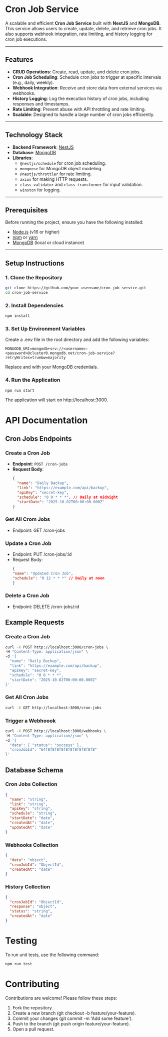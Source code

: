 # Cron Job Service

A scalable and efficient **Cron Job Service** built with **NestJS** and **MongoDB**. This service allows users to create, update, delete, and retrieve cron jobs. It also supports webhook integration, rate limiting, and history logging for cron job executions.

---

## Features

- **CRUD Operations**: Create, read, update, and delete cron jobs.
- **Cron Job Scheduling**: Schedule cron jobs to trigger at specific intervals (e.g., daily, weekly).
- **Webhook Integration**: Receive and store data from external services via webhooks.
- **History Logging**: Log the execution history of cron jobs, including responses and timestamps.
- **Rate Limiting**: Prevent abuse with API throttling and rate limiting.
- **Scalable**: Designed to handle a large number of cron jobs efficiently.

---

## Technology Stack

- **Backend Framework**: [NestJS](https://nestjs.com/)
- **Database**: [MongoDB](https://www.mongodb.com/)
- **Libraries**:
  - `@nestjs/schedule` for cron job scheduling.
  - `mongoose` for MongoDB object modeling.
  - `@nestjs/throttler` for rate limiting.
  - `axios` for making HTTP requests.
  - `class-validator` and `class-transformer` for input validation.
  - `winston` for logging.

---

## Prerequisites

Before running the project, ensure you have the following installed:

- [Node.js](https://nodejs.org/) (v16 or higher)
- [npm](https://www.npmjs.com/) or [yarn](https://yarnpkg.com/)
- [MongoDB](https://www.mongodb.com/) (local or cloud instance)

---

## Setup Instructions

### 1. Clone the Repository

```bash
git clone https://github.com/your-username/cron-job-service.git
cd cron-job-service

```
### 2. Install Dependencies

```bash
npm install
```

### 3. Set Up Environment Variables

Create a .env file in the root directory and add the following variables:

```env
MONGODB_URI=mongodb+srv://<username>:<password>@cluster0.mongodb.net/cron-job-service?retryWrites=true&w=majority
```
Replace <username> and <password> with your MongoDB credentials.

### 4. Run the Application

```bash
npm run start
```
The application will start on http://localhost:3000.

# API Documentation

## Cron Jobs Endpoints

### **Create a Cron Job**
- **Endpoint**: `POST /cron-jobs`
- **Request Body**:
  ```json
  {
    "name": "Daily Backup",
    "link": "https://example.com/api/backup",
    "apiKey": "secret-key",
    "schedule": "0 0 * * *", // Daily at midnight
    "startDate": "2025-10-02T00:00:00.000Z"
  }
  ```
### **Get All Crom Jobs**
<ul><li>Endpoint: GET /cron-jobs</li></ul>

### **Update a Cron Job**

<ul><li>Endpoint: PUT /cron-jobs/:id</li>
<li>Request Body:</li>
  
  ```json
  {
  "name": "Updated Cron Job",
  "schedule": "0 12 * * *" // Daily at noon
  }
```
  
</ul>

### **Delete a Cron Job** 
<ul><li>Endpoint: DELETE /cron-jobs/:id</li></ul>

## Example Requests

### Create a Cron Job
```bash
curl -X POST http://localhost:3000/cron-jobs \
-H "Content-Type: application/json" \
-d '{
  "name": "Daily Backup",
  "link": "https://example.com/api/backup",
  "apiKey": "secret-key",
  "schedule": "0 0 * * *",
  "startDate": "2025-10-02T00:00:00.000Z"
}'
```
### Get All Cron Jobs
```bash
curl -X GET http://localhost:3000/cron-jobs
```
### Trigger a Webhoook
```bash
curl -X POST http://localhost:3000/webhooks \
-H "Content-Type: application/json" \
-d '{
  "data": { "status": "success" },
  "cronJobId": "64f8f8f8f8f8f8f8f8f8f8f8"
}'
```

## Database Schema

### Cron Jobs Collection
```json
{
  "name": "string",
  "link": "string",
  "apiKey": "string",
  "schedule": "string",
  "startDate": "date",
  "createdAt": "date",
  "updatedAt": "date"
}
```
### Webhooks Collection
```json
{
  "data": "object",
  "cronJobId": "ObjectId",
  "createdAt": "date"
}
```
### History Collection
```json
{
  "cronJobId": "ObjectId",
  "response": "object",
  "status": "string",
  "createdAt": "date"
}
```
# Testing

To run unit tests, use the following command:
```bash
npm run test
```
# Contributing

Contributions are welcome! Please follow these steps:

<ol>
  <li>Fork the repository.</li>
  <li>Create a new branch (git checkout -b feature/your-feature).</li>
  <li>Commit your changes (git commit -m 'Add some feature').</li>
  <li>Push to the branch (git push origin feature/your-feature).</li>
  <li>Open a pull request.</li>
</ol>
